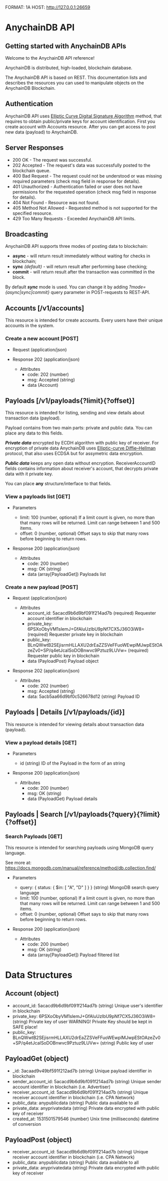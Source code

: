 FORMAT: 1A
HOST: http://127.0.0.1:26659

# AnychainDB API

## Getting started with AnychainDB APIs

Welcome to the AnychainDB API reference! 

AnychainDB is distributed, high-loaded, blockchain database.

The AnychainDB API is based on REST. 
This documentation lists and describes the resources you can used to manipulate objects on the AnychainDB Blockchain. 

## Authentication

AnychainDB API uses [Elliptic Curve Digital Signature Algorithm](https://en.wikipedia.org/wiki/Elliptic_Curve_Digital_Signature_Algorithm) method, 
that requires to obtain public/private keys for account identification.
First you create account with Accounts resource.
After you can get access to post new data (payload) to AnychainDB.

## Server Responses

+ 200 OK - The request was successful.
+ 202 Accepted - The request's data was successfully posted to the blockchain queue.
+ 400 Bad Request - The request could not be understood or was missing required parameters (check msg field in response for details).
+ 401 Unauthorized - Authentication failed or user does not have permissions for the requested operation (check msg field in response for details).
+ 404 Not Found - Resource was not found.
+ 405 Method Not Allowed - Requested method is not supported for the specified resource.
+ 429 Too Many Requests - Exceeded AnychainDB API limits.

## Broadcasting
AnychainDB API supports three modes of posting data to blockchain:
+ **async** - will return result immediately without waiting for checks in blockchain;
+ **sync** *(default)* - will return result after performing base checking;
+ **commit** - will return result after the transaction was committed in the block.

By default ***sync*** mode is used. You can change it by adding *?mode={async|sync|commit}* query parameter in POST-requests to REST-API.

## Accounts [/v1/accounts]

This resource is intended for create accounts.
Every users have their unique accounts in the system.

### Create a new account [POST]

+ Request (application/json)
    
+ Response 202 (application/json)
    + Attributes
        + code: 202 (number)
        + msg: Accepted (string)
        + data (Account)

## Payloads [/v1/payloads{?limit}{?offset}]

This resource is intended for listing, sending and view details about transaction data (payload).

Payload contains from two main parts: private and public data. You can place any data to this fields.

***Private data*** encrypted by ECDH algorithm with public key of receiver. For encryption of private data AnychainDB uses [Elliptic-curve Diffie–Hellman](https://en.wikipedia.org/wiki/Elliptic-curve_Diffie%E2%80%93Hellman) protocol, that also uses ECDSA but for assymetric data encryption.

***Public data*** keeps any open data without encryption.
ReceiverAccountID fields contains information about receiver's account, that decrypts private data with it private key.

You can place **any** structure/interface to that fields.

### View a payloads list [GET]

+ Parameters
    + limit: 100 (number, optional)
    If a limit count is given, no more than that many rows will be returned. Limit can range between 1 and 500 items.
    + offset: 0 (number, optional)
    Offset says to skip that many rows before beginning to return rows.

+ Response 200 (application/json)
    + Attributes
        + code: 200 (number)
        + msg: OK (string)
        + data (array[PayloadGet])
        Payloads list

### Create a new payload [POST]

+ Request (application/json)
    + Attributes
        + account_id: 5acacd9b6d9bf091f214ad7b (required)
        Requester account identifier in blockchain
        + private_key: 6PSXoObyVM1slemJ+GfAluUzIbU9pNf7CX5J36O3iW8= (required)
        Requester private key in blockchain
        + public_key: BLnQWwtB2SEjisrmHLLAXU2drEaZZSVeFFuoWEwplMJwpEStOAzeZv0+SP/q4etJcaISoDOBnwvc9Pztuz9LUVw= (required)
        Requester public key in blockchain
        + data (PayloadPost)
        Payload object

+ Response 202 (application/json)
    + Attributes
        + code: 202 (number)
        + msg: Accepted (string)
        + data: 5acb5aa66d9bf0c526678d12 (string)
        Payload ID

## Payloads | Details [/v1/payloads/{id}]

This resource is intended for viewing details about transaction data (payload).

### View a payload details [GET]

+ Parameters
    + id (string)
    ID of the Payload in the form of an string

+ Response 200 (application/json)
    + Attributes
        + code: 200 (number)
        + msg: OK (string)
        + data (PayloadGet)
        Payload details

## Payloads | Search [/v1/payloads{?query}{?limit}{?offset}]

### Search Payloads [GET]

This resource is intended for searching payloads using MongoDB query language.

See more at: https://docs.mongodb.com/manual/reference/method/db.collection.find/

+ Parameters
    + query: { status: { $in: [ "A", "D" ] } } (string)
    MongoDB search query language
    + limit: 100 (number, optional)
    If a limit count is given, no more than that many rows will be returned. Limit can range between 1 and 500 items.
    + offset: 0 (number, optional)
    Offset says to skip that many rows before beginning to return rows.

+ Response 200 (application/json)
    + Attributes
        + code: 200 (number)
        + msg: OK (string)
        + data (array[PayloadGet])
        Payload filtered list

# Data Structures

## Account (object)
+ account_id: 5acacd9b6d9bf091f214ad7b (string)
Unique user's identifier in blockchain
+ private_key: 6PSXoObyVM1slemJ+GfAluUzIbU9pNf7CX5J36O3iW8= (string)
Private key of user WARNING! Private Key should be kept in SAFE place!
+ public_key: BLnQWwtB2SEjisrmHLLAXU2drEaZZSVeFFuoWEwplMJwpEStOAzeZv0+SP/q4etJcaISoDOBnwvc9Pztuz9LUVw= (string)
Public key of user

## PayloadGet (object)

+ _id: 3acaad9v49bf591f212ad7b (string)
Unique payload identifier in blockchain
+ sender_account_id: 5acacd9b6d9bf091f214ad7b (string)
Unique sender account identifier in blockchain (i.e. Advertiser)
+ receiver_account_id: 5acacd9b6d9bf091f214ad7b (string)
Unique receiver account identifier in blockchain (i.e. CPA Network)
+ public_data: anypublicdata (string)
Public data available to all
+ private_data: anyprivatedata (string)
Private data encrypted with public key of receiver
+ created_at: 1531501579546 (number)
Unix time (milliseconds) datetime of conversion

## PayloadPost (object)

+ receiver_account_id: 5acacd9b6d9bf091f214ad7b (string)
Unique receiver account identifier in blockchain (i.e. CPA Network)
+ public_data: anypublicdata (string)
Public data available to all
+ private_data: anyprivatedata (string)
Private data encrypted with public key of receiver